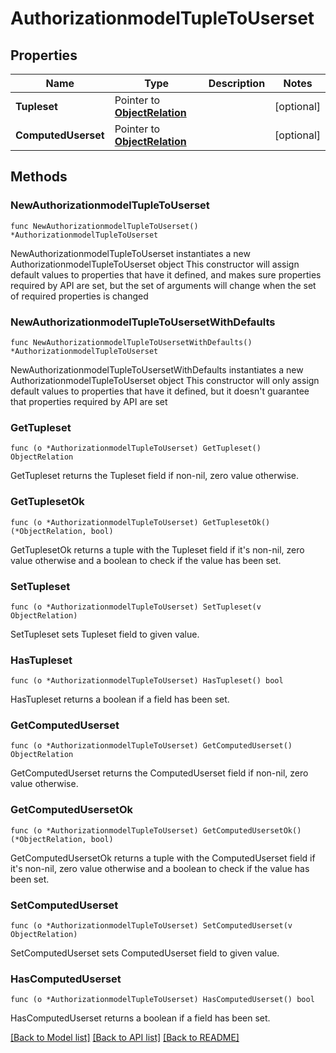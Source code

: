 # AuthorizationmodelTupleToUserset

## Properties

Name | Type | Description | Notes
------------ | ------------- | ------------- | -------------
**Tupleset** | Pointer to [**ObjectRelation**](ObjectRelation.md) |  | [optional] 
**ComputedUserset** | Pointer to [**ObjectRelation**](ObjectRelation.md) |  | [optional] 

## Methods

### NewAuthorizationmodelTupleToUserset

`func NewAuthorizationmodelTupleToUserset() *AuthorizationmodelTupleToUserset`

NewAuthorizationmodelTupleToUserset instantiates a new AuthorizationmodelTupleToUserset object
This constructor will assign default values to properties that have it defined,
and makes sure properties required by API are set, but the set of arguments
will change when the set of required properties is changed

### NewAuthorizationmodelTupleToUsersetWithDefaults

`func NewAuthorizationmodelTupleToUsersetWithDefaults() *AuthorizationmodelTupleToUserset`

NewAuthorizationmodelTupleToUsersetWithDefaults instantiates a new AuthorizationmodelTupleToUserset object
This constructor will only assign default values to properties that have it defined,
but it doesn't guarantee that properties required by API are set

### GetTupleset

`func (o *AuthorizationmodelTupleToUserset) GetTupleset() ObjectRelation`

GetTupleset returns the Tupleset field if non-nil, zero value otherwise.

### GetTuplesetOk

`func (o *AuthorizationmodelTupleToUserset) GetTuplesetOk() (*ObjectRelation, bool)`

GetTuplesetOk returns a tuple with the Tupleset field if it's non-nil, zero value otherwise
and a boolean to check if the value has been set.

### SetTupleset

`func (o *AuthorizationmodelTupleToUserset) SetTupleset(v ObjectRelation)`

SetTupleset sets Tupleset field to given value.

### HasTupleset

`func (o *AuthorizationmodelTupleToUserset) HasTupleset() bool`

HasTupleset returns a boolean if a field has been set.

### GetComputedUserset

`func (o *AuthorizationmodelTupleToUserset) GetComputedUserset() ObjectRelation`

GetComputedUserset returns the ComputedUserset field if non-nil, zero value otherwise.

### GetComputedUsersetOk

`func (o *AuthorizationmodelTupleToUserset) GetComputedUsersetOk() (*ObjectRelation, bool)`

GetComputedUsersetOk returns a tuple with the ComputedUserset field if it's non-nil, zero value otherwise
and a boolean to check if the value has been set.

### SetComputedUserset

`func (o *AuthorizationmodelTupleToUserset) SetComputedUserset(v ObjectRelation)`

SetComputedUserset sets ComputedUserset field to given value.

### HasComputedUserset

`func (o *AuthorizationmodelTupleToUserset) HasComputedUserset() bool`

HasComputedUserset returns a boolean if a field has been set.


[[Back to Model list]](../README.md#documentation-for-models) [[Back to API list]](../README.md#documentation-for-api-endpoints) [[Back to README]](../README.md)


